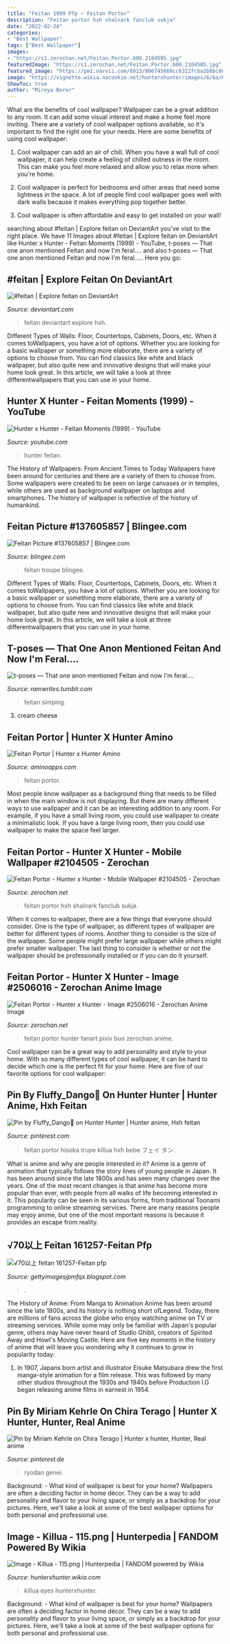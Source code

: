 ```yaml
---
title: "Feitan 1999 Pfp ~ Feitan Portor"
description: "Feitan portor hxh shalnark fanclub sukja"
date: "2022-02-24"
categories:
- "Best Wallpaper"
tags: ["Best Wallpaper"]
images:
- "https://s1.zerochan.net/Feitan.Portor.600.2104505.jpg"
featuredImage: "https://s1.zerochan.net/Feitan.Portor.600.2104505.jpg"
featured_image: "https://pm1.narvii.com/6913/806745668cc6322fcba2b8bc8630703b5a0c7f81r1-1334-750v2_hq.jpg"
image: "https://vignette.wikia.nocookie.net/hunterxhunter/images/6/6a/Killua_-_115.png/revision/latest?cb=20140205071910"
ShowToc: true
author: "Mireya Borer"
---
```



What are the benefits of cool wallpaper?
Wallpaper can be a great addition to any room. It can add some visual interest and make a home feel more inviting. There are a variety of cool wallpaper options available, so it's important to find the right one for your needs. Here are some benefits of using cool wallpaper: 
1. Cool wallpaper can add an air of chill. When you have a wall full of cool wallpaper, it can help create a feeling of chilled outness in the room. This can make you feel more relaxed and allow you to relax more when you're home. 

2. Cool wallpaper is perfect for bedrooms and other areas that need some lightness in the space. A lot of people find cool wallpaper goes well with dark walls because it makes everything pop together better. 

3. Cool wallpaper is often affordable and easy to get installed on your wall!

	

		
searching about #feitan | Explore feitan on DeviantArt you've visit to the right place. We have 11 Images about #feitan | Explore feitan on DeviantArt like Hunter x Hunter - Feitan Moments (1999) - YouTube, t-poses — That one anon mentioned Feitan and now I&#039;m feral.... and also t-poses — That one anon mentioned Feitan and now I&#039;m feral..... Here you go:
		
    
## #feitan | Explore Feitan On DeviantArt

<img loading=lazy src="https://images-wixmp-ed30a86b8c4ca887773594c2.wixmp.com/f/d713efde-1657-4193-8099-1f0ab37978d4/d74r122-f798cdd9-41c5-46e2-bddc-1f05f41b2225.png/v1/fill/w_327,h_250,strp/h_x_h___b_a_b_i_e_s_by_taxikun_d74r122-250t.png?token=eyJ0eXAiOiJKV1QiLCJhbGciOiJIUzI1NiJ9.eyJzdWIiOiJ1cm46YXBwOjdlMGQxODg5ODIyNjQzNzNhNWYwZDQxNWVhMGQyNmUwIiwiaXNzIjoidXJuOmFwcDo3ZTBkMTg4OTgyMjY0MzczYTVmMGQ0MTVlYTBkMjZlMCIsIm9iaiI6W1t7ImhlaWdodCI6Ijw9NjEyIiwicGF0aCI6IlwvZlwvZDcxM2VmZGUtMTY1Ny00MTkzLTgwOTktMWYwYWIzNzk3OGQ0XC9kNzRyMTIyLWY3OThjZGQ5LTQxYzUtNDZlMi1iZGRjLTFmMDVmNDFiMjIyNS5wbmciLCJ3aWR0aCI6Ijw9ODAwIn1dXSwiYXVkIjpbInVybjpzZXJ2aWNlOmltYWdlLm9wZXJhdGlvbnMiXX0.ZIKrjsPrKtzljvErWl8NkeSdx5ErKYTQ7yJDcZm9s_4" onerror="this.onerror=null;this.src='https://tse3.mm.bing.net/th?id=OIP.Obp0p0_oGJ15KLA-Nq4dKgAAAA&amp;pid=15.1';" alt="#feitan | Explore feitan on DeviantArt">

_Source: deviantart.com_

>feitan deviantart explore hxh. 

	

Different Types of Walls: Floor, Countertops, Cabinets, Doors, etc.
When it comes toWallpapers, you have a lot of options. Whether you are looking for a basic wallpaper or something more elaborate, there are a variety of options to choose from. You can find classics like white and black wallpaper, but also quite new and innovative designs that will make your home look great. In this article, we will take a look at three differentwallpapers that you can use in your home.

    
## Hunter X Hunter - Feitan Moments (1999) - YouTube

<img loading=lazy src="https://i.ytimg.com/vi/5QH4FjGI8q0/hqdefault.jpg" onerror="this.onerror=null;this.src='https://tse3.mm.bing.net/th?id=OIP.k9maijUZxdORavEEqFHz-QHaFj&amp;pid=15.1';" alt="Hunter x Hunter - Feitan Moments (1999) - YouTube">

_Source: youtube.com_

>hunter feitan. 

	

The History of Wallpapers: From Ancient Times to Today
Wallpapers have been around for centuries and there are a variety of them to choose from. Some wallpapers were created to be seen on large canvases or in temples, while others are used as background wallpaper on laptops and smartphones. The history of wallpaper is reflective of the history of humankind.

    
## Feitan Picture #137605857 | Blingee.com

<img loading=lazy src="http://image.blingee.com/images19/content/output/000/000/000/833/881215050_1172656.gif?4" onerror="this.onerror=null;this.src='https://tse2.mm.bing.net/th?id=OIP.WshoibDz49MZp6GMusRBkwAAAA&amp;pid=15.1';" alt="Feitan Picture #137605857 | Blingee.com">

_Source: blingee.com_

>feitan troupe blingee. 

	

Different Types of Walls: Floor, Countertops, Cabinets, Doors, etc.
When it comes toWallpapers, you have a lot of options. Whether you are looking for a basic wallpaper or something more elaborate, there are a variety of options to choose from. You can find classics like white and black wallpaper, but also quite new and innovative designs that will make your home look great. In this article, we will take a look at three differentwallpapers that you can use in your home.

    
## T-poses — That One Anon Mentioned Feitan And Now I&#039;m Feral....

<img loading=lazy src="https://44.media.tumblr.com/bc0ccc5c75a1b03e3e23caa543f393b5/109f26c08f19019a-ef/s400x600_f1/5f3c66a24307a8d802060625f51868b16f96e1ec.gifv" onerror="this.onerror=null;this.src='https://tse2.mm.bing.net/th?id=OIP.Ydd98ycFpNF7kCE_C0aCwQAAAA&amp;pid=15.1';" alt="t-poses — That one anon mentioned Feitan and now I&#039;m feral....">

_Source: ramwrites.tumblr.com_

>feitan simping. 

	

3. cream cheese 

    
## Feitan Portor | Hunter X Hunter Amino

<img loading=lazy src="https://pm1.narvii.com/6913/806745668cc6322fcba2b8bc8630703b5a0c7f81r1-1334-750v2_hq.jpg" onerror="this.onerror=null;this.src='https://tse2.mm.bing.net/th?id=OIP.BlHAZb5hmQhlE4XNe4cp-gHaEK&amp;pid=15.1';" alt="Feitan Portor | Hunter x Hunter Amino">

_Source: aminoapps.com_

>feitan portor. 

	

Most people know wallpaper as a background thing that needs to be filled in when the main window is not displaying. But there are many different ways to use wallpaper and it can be an interesting addition to any room. For example, if you have a small living room, you could use wallpaper to create a minimalistic look. If you have a large living room, then you could use wallpaper to make the space feel larger.

    
## Feitan Portor - Hunter X Hunter - Mobile Wallpaper #2104505 - Zerochan

<img loading=lazy src="https://s1.zerochan.net/Feitan.Portor.600.2104505.jpg" onerror="this.onerror=null;this.src='https://tse4.mm.bing.net/th?id=OIP.USUwCPikc_K2v5HiVr9ujAAAAA&amp;pid=15.1';" alt="Feitan Portor - Hunter x Hunter - Mobile Wallpaper #2104505 - Zerochan">

_Source: zerochan.net_

>feitan portor hxh shalnark fanclub sukja. 

	

When it comes to wallpaper, there are a few things that everyone should consider. One is the type of wallpaper, as different types of wallpaper are better for different types of rooms. Another thing to consider is the size of the wallpaper. Some people might prefer large wallpaper while others might prefer smaller wallpaper. The last thing to consider is whether or not the wallpaper should be professionally installed or if you can do it yourself.

    
## Feitan Portor - Hunter X Hunter - Image #2506016 - Zerochan Anime Image

<img loading=lazy src="https://s1.zerochan.net/Feitan.Portor.600.2506016.jpg" onerror="this.onerror=null;this.src='https://tse1.mm.bing.net/th?id=OIP.DV1V7z-fNsMS0YEolfRuNQHaHa&amp;pid=15.1';" alt="Feitan Portor - Hunter x Hunter - Image #2506016 - Zerochan Anime Image">

_Source: zerochan.net_

>feitan portor hunter fanart pixiv bun zerochan anime. 

	

Cool wallpaper can be a great way to add personality and style to your home. With so many different types of cool wallpaper, it can be hard to decide which one is the perfect fit for your home. Here are five of our favorite options for cool wallpaper: 

    
## Pin By Fluffy_Dango🍡 On Hunter Hunter | Hunter Anime, Hxh Feitan

<img loading=lazy src="https://i.pinimg.com/originals/88/84/8d/88848d7a81abecc73e26c380d21d4f49.jpg" onerror="this.onerror=null;this.src='https://tse4.mm.bing.net/th?id=OIP.dZUbU-IeK0DtMCJ7rNp3zgHaO0&amp;pid=15.1';" alt="Pin by Fluffy_Dango🍡 on Hunter Hunter | Hunter anime, Hxh feitan">

_Source: pinterest.com_

>feitan portor hisoka trupe killua hxh bebe フェイ タン. 

	

What is anime and why are people interested in it?
Anime is a genre of animation that typically follows the story lines of young people in Japan. It has been around since the late 1800s and has seen many changes over the years. One of the most recent changes is that anime has become more popular than ever, with people from all walks of life becoming interested in it. This popularity can be seen in its various forms, from traditional Toonami programming to online streaming services. There are many reasons people may enjoy anime, but one of the most important reasons is because it provides an escape from reality.

    
## √70以上 Feitan 161257-Feitan Pfp

<img loading=lazy src="https://i1.sndcdn.com/avatars-yjbfHa4I2yH9wAQe-VmJ5dg-t500x500.jpg" onerror="this.onerror=null;this.src='https://tse2.mm.bing.net/th?id=OIP.who4C5hz48c7YJZMg2teTAHaHa&amp;pid=15.1';" alt="√70以上 feitan 161257-Feitan pfp">

_Source: gettyimagesjpmfqx.blogspot.com_

>. 

	

The History of Anime: From Manga to Animation
Anime has been around since the late 1800s, and its history is nothing short ofLegend. Today, there are millions of fans across the globe who enjoy watching anime on TV or streaming services. While some may only be familiar with Japan's popular genre, others may have never heard of Studio Ghibli, creators of Spirited Away and Howl's Moving Castle. Here are five key moments in the history of anime that will leave you wondering why it continues to grow in popularity today:
1) In 1907, Japans born artist and illustrator Eisuke Matsubara drew the first manga-style animation for a film release. This was followed by many other studios throughout the 1930s and 1940s before Production I.G began releasing anime films in earnest in 1954.

    
## Pin By Miriam Kehrle On Chira Terago | Hunter X Hunter, Hunter, Real Anime

<img loading=lazy src="https://i.pinimg.com/736x/4e/3b/d0/4e3bd0d7610e2d60b518ad803fcaf932.jpg" onerror="this.onerror=null;this.src='https://tse4.mm.bing.net/th?id=OIP.m2h3TzeMwh_MhJOUMFJl4QHaEK&amp;pid=15.1';" alt="Pin by Miriam Kehrle on Chira Terago | Hunter x hunter, Hunter, Real anime">

_Source: pinterest.de_

>ryodan genei. 

	

Background: - What kind of wallpaper is best for your home?
Wallpapers are often a deciding factor in home décor. They can be a way to add personality and flavor to your living space, or simply as a backdrop for your pictures. Here, we'll take a look at some of the best wallpaper options for both personal and professional use.

    
## Image - Killua - 115.png | Hunterpedia | FANDOM Powered By Wikia

<img loading=lazy src="https://vignette.wikia.nocookie.net/hunterxhunter/images/6/6a/Killua_-_115.png/revision/latest?cb=20140205071910" onerror="this.onerror=null;this.src='https://tse3.mm.bing.net/th?id=OIP.t4en3fKFN4rCjGdRDeLx8QHaEK&amp;pid=15.1';" alt="Image - Killua - 115.png | Hunterpedia | FANDOM powered by Wikia">

_Source: hunterxhunter.wikia.com_

>killua eyes hunterxhunter. 

	

Background: - What kind of wallpaper is best for your home?
Wallpapers are often a deciding factor in home décor. They can be a way to add personality and flavor to your living space, or simply as a backdrop for your pictures. Here, we'll take a look at some of the best wallpaper options for both personal and professional use.

